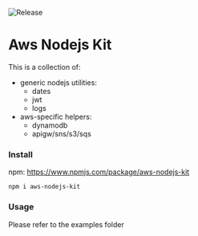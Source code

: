 ![Release](https://github.com/andrea-lascola/aws-nodejs-kit/workflows/Release/badge.svg)


# Aws Nodejs Kit

This is a collection of:
* generic nodejs utilities:
  * dates
  * jwt
  * logs
* aws-specific helpers:
  * dynamodb
  * apigw/sns/s3/sqs

### Install
npm: https://www.npmjs.com/package/aws-nodejs-kit

```npm i aws-nodejs-kit```


### Usage

Please refer to the examples folder 


